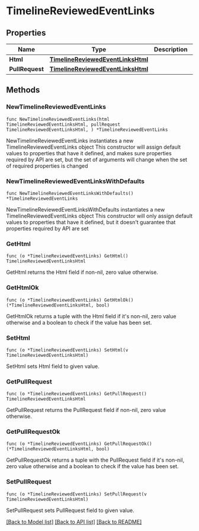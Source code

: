 # TimelineReviewedEventLinks

## Properties

Name | Type | Description | Notes
------------ | ------------- | ------------- | -------------
**Html** | [**TimelineReviewedEventLinksHtml**](TimelineReviewedEventLinksHtml.md) |  | 
**PullRequest** | [**TimelineReviewedEventLinksHtml**](TimelineReviewedEventLinksHtml.md) |  | 

## Methods

### NewTimelineReviewedEventLinks

`func NewTimelineReviewedEventLinks(html TimelineReviewedEventLinksHtml, pullRequest TimelineReviewedEventLinksHtml, ) *TimelineReviewedEventLinks`

NewTimelineReviewedEventLinks instantiates a new TimelineReviewedEventLinks object
This constructor will assign default values to properties that have it defined,
and makes sure properties required by API are set, but the set of arguments
will change when the set of required properties is changed

### NewTimelineReviewedEventLinksWithDefaults

`func NewTimelineReviewedEventLinksWithDefaults() *TimelineReviewedEventLinks`

NewTimelineReviewedEventLinksWithDefaults instantiates a new TimelineReviewedEventLinks object
This constructor will only assign default values to properties that have it defined,
but it doesn't guarantee that properties required by API are set

### GetHtml

`func (o *TimelineReviewedEventLinks) GetHtml() TimelineReviewedEventLinksHtml`

GetHtml returns the Html field if non-nil, zero value otherwise.

### GetHtmlOk

`func (o *TimelineReviewedEventLinks) GetHtmlOk() (*TimelineReviewedEventLinksHtml, bool)`

GetHtmlOk returns a tuple with the Html field if it's non-nil, zero value otherwise
and a boolean to check if the value has been set.

### SetHtml

`func (o *TimelineReviewedEventLinks) SetHtml(v TimelineReviewedEventLinksHtml)`

SetHtml sets Html field to given value.


### GetPullRequest

`func (o *TimelineReviewedEventLinks) GetPullRequest() TimelineReviewedEventLinksHtml`

GetPullRequest returns the PullRequest field if non-nil, zero value otherwise.

### GetPullRequestOk

`func (o *TimelineReviewedEventLinks) GetPullRequestOk() (*TimelineReviewedEventLinksHtml, bool)`

GetPullRequestOk returns a tuple with the PullRequest field if it's non-nil, zero value otherwise
and a boolean to check if the value has been set.

### SetPullRequest

`func (o *TimelineReviewedEventLinks) SetPullRequest(v TimelineReviewedEventLinksHtml)`

SetPullRequest sets PullRequest field to given value.



[[Back to Model list]](../README.md#documentation-for-models) [[Back to API list]](../README.md#documentation-for-api-endpoints) [[Back to README]](../README.md)


